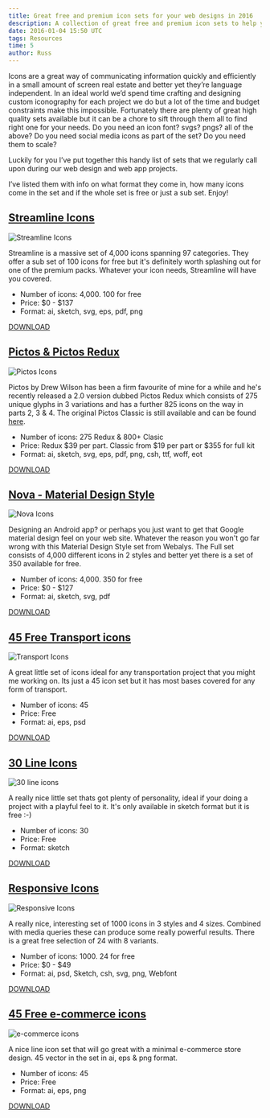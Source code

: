 ```yaml
---
title: Great free and premium icon sets for your web designs in 2016
description: A collection of great free and premium icon sets to help you in your web designs in 2016
date: 2016-01-04 15:50 UTC
tags: Resources
time: 5
author: Russ
---
```


Icons are a great way of communicating information quickly and efficiently in a small amount of screen real estate and better yet they’re language independent. In an ideal world we’d spend time crafting and designing custom iconography for each project we do but a lot of the time and budget constraints make this impossible. Fortunately there are plenty of great high quality sets available but it can be a chore to sift through them all to find right one for your needs. Do you need an icon font? svgs? pngs? all of the above? Do you need social media icons as part of the set? Do you need them to scale?

Luckily for you I’ve put together this handy list of sets that we regularly call upon during our web design and web app projects.

I’ve listed them with info on what format they come in, how many icons come in the set and if the whole set is free or just a sub set. Enjoy! 

## [Streamline Icons](http://www.streamlineicons.com/)
![Streamline Icons](/img/streamline.jpg)

Streamline is a massive set of 4,000 icons spanning 97 categories. They offer a sub set of 100 icons for free but it's definitely worth splashing out for one of the premium packs. Whatever your icon needs, Streamline will have you covered.

<ul class="info-box">
	<li>Number of icons: 4,000. 100 for free</li>
	<li>Price: $0 - $137</li>
	<li>Format: ai, sketch, svg, eps, pdf, png</li>
</ul>

<a class="dl_btn" href="http://www.streamlineicons.com/">DOWNLOAD<span aria-hidden="true" data-icon="&#xe604;" class="bg-arrow"></span></a>

## [Pictos & Pictos Redux](http://www.pictos.cc/)
![Pictos Icons](/img/pictos.jpg)

Pictos by Drew Wilson has been a firm favourite of mine for a while and he's recently released a 2.0 version dubbed Pictos Redux which consists of 275 unique glyphs in 3 variations and has a further 825 icons on the way in parts 2, 3 & 4. The original Pictos Classic is still available and can be found [here](http://www.pictos.cc/classic).

<ul class="info-box">
	<li>Number of icons: 275 Redux &amp; 800+ Clasic</li>
	<li>Price: Redux $39 per part. Classic from $19 per part or $355 for full kit</li>
	<li>Format: ai, sketch, svg, eps, pdf, png, csh, ttf, woff, eot</li>
</ul>

<a class="dl_btn" href="http://www.pictos.cc/">DOWNLOAD<span aria-hidden="true" data-icon="&#xe604;" class="bg-arrow"></span></a>

## [Nova - Material Design Style](http://www.webalys.com/nova/)
![Nova Icons](/img/nova.jpg)

Designing an Android app? or perhaps you just want to get that Google material design feel on your web site. Whatever the reason you won't go far wrong with this Material Design Style set from Webalys. The Full set consists of 4,000 different icons in 2 styles and better yet there is a set of 350 available for free.

<ul class="info-box">
	<li>Number of icons: 4,000. 350 for free</li>
	<li>Price: $0 - $127</li>
	<li>Format: ai, sketch, svg, pdf</li>
</ul>

<a class="dl_btn" href="http://www.webalys.com/nova/">DOWNLOAD<span aria-hidden="true" data-icon="&#xe604;" class="bg-arrow"></span></a>

## [45 Free Transport icons](http://www.graphicsfuel.com/2015/01/exclusive-45-free-transport-icons/)
![Transport Icons](/img/transport.jpg)

A great little set of icons ideal for any transportation project that you might me working on. Its just a 45 icon set but it has most bases covered for any form of transport.

<ul class="info-box">
	<li>Number of icons: 45</li>
	<li>Price: Free</li>
	<li>Format: ai, eps, psd</li>
</ul>

<a class="dl_btn" href="http://www.graphicsfuel.com/2015/01/exclusive-45-free-transport-icons/">DOWNLOAD<span aria-hidden="true" data-icon="&#xe604;" class="bg-arrow"></span></a>

## [30 Line Icons](https://dribbble.com/shots/1871082-30-line-icon-Freebies?list=users&offset=1)
![30 line icons](/img/thirty-line-icons.jpg)

A really nice little set thats got plenty of personality, ideal if your doing a project with a playful feel to it. It's only available in sketch format but it is free :-)

<ul class="info-box">
	<li>Number of icons: 30</li>
	<li>Price: Free</li>
	<li>Format: sketch</li>
</ul>

<a class="dl_btn" href="https://dribbble.com/shots/1871082-30-line-icon-Freebies?list=users&offset=1">DOWNLOAD<span aria-hidden="true" data-icon="&#xe604;" class="bg-arrow"></span></a>

## [Responsive Icons](http://iconsresponsive.com/free-icons/)
![Responsive Icons](/img/responsive_icons.jpg)

A really nice, interesting set of 1000 icons in 3 styles and 4 sizes. Combined with media queries these can produce some really powerful results. There is a great free selection of 24 with 8 variants. 

<ul class="info-box">
	<li>Number of icons: 1000. 24 for free</li>
	<li>Price: $0 - $49 </li>
	<li>Format: ai, psd, Sketch, csh, svg, png, Webfont</li>
</ul>

<a class="dl_btn" href="http://iconsresponsive.com/free-icons/">DOWNLOAD<span aria-hidden="true" data-icon="&#xe604;" class="bg-arrow"></span></a>

## [45 Free e-commerce icons](http://www.dreamstale.com/freebie-45-outline-e-commerce-icons/)
![e-commerce icons](/img/ecomm-icons.jpg)

A nice line icon set that will go great with a minimal e-commerce store design. 45 vector in the set in ai, eps & png format.

<ul class="info-box">
	<li>Number of icons: 45</li>
	<li>Price: Free</li>
	<li>Format: ai, eps, png</li>
</ul>

<a class="dl_btn" href="http://www.dreamstale.com/freebie-45-outline-e-commerce-icons/">DOWNLOAD<span aria-hidden="true" data-icon="&#xe604;" class="bg-arrow"></span></a>








 
